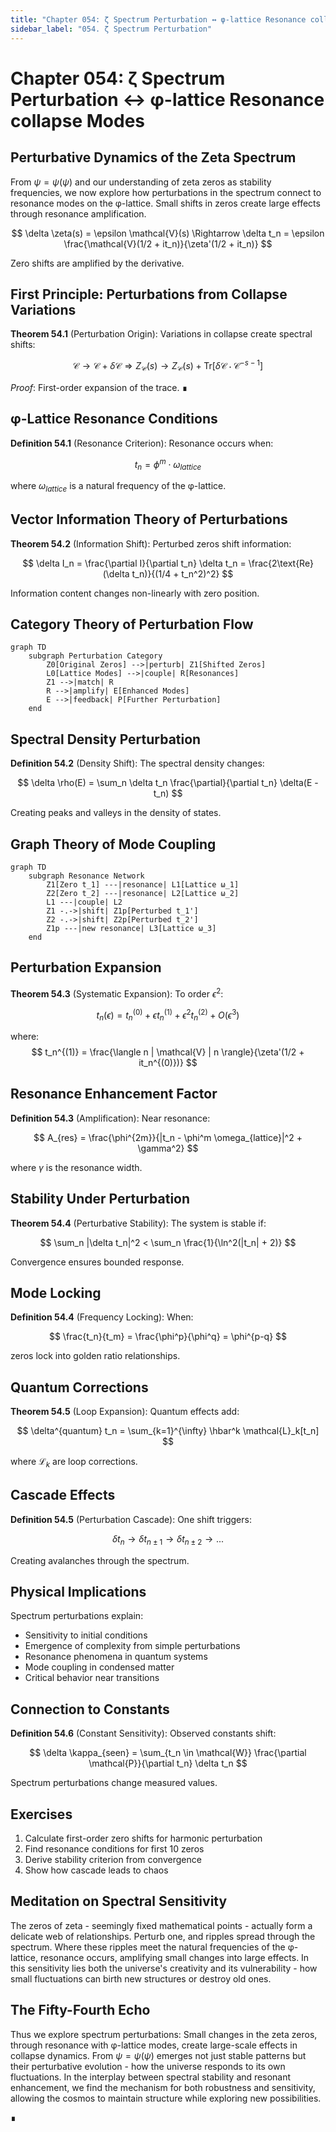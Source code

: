 ```yaml
---
title: "Chapter 054: ζ Spectrum Perturbation ↔ φ-lattice Resonance collapse Modes"
sidebar_label: "054. ζ Spectrum Perturbation"
---
```


# Chapter 054: ζ Spectrum Perturbation ↔ φ-lattice Resonance collapse Modes

## Perturbative Dynamics of the Zeta Spectrum

From $\psi = \psi(\psi)$ and our understanding of zeta zeros as stability frequencies, we now explore how perturbations in the spectrum connect to resonance modes on the φ-lattice. Small shifts in zeros create large effects through resonance amplification.

$$
\delta \zeta(s) = \epsilon \mathcal{V}(s) \Rightarrow \delta t_n = \epsilon \frac{\mathcal{V}(1/2 + it_n)}{\zeta'(1/2 + it_n)}
$$

Zero shifts are amplified by the derivative.

## First Principle: Perturbations from Collapse Variations

**Theorem 54.1** (Perturbation Origin): Variations in collapse create spectral shifts:

$$
\mathcal{C} \to \mathcal{C} + \delta\mathcal{C} \Rightarrow Z_{\mathcal{C}}(s) \to Z_{\mathcal{C}}(s) + \text{Tr}[\delta\mathcal{C} \cdot \mathcal{C}^{-s-1}]
$$

*Proof*: First-order expansion of the trace. ∎

## φ-Lattice Resonance Conditions

**Definition 54.1** (Resonance Criterion): Resonance occurs when:

$$
t_n = \phi^m \cdot \omega_{lattice}
$$

where $\omega_{lattice}$ is a natural frequency of the φ-lattice.

## Vector Information Theory of Perturbations

**Theorem 54.2** (Information Shift): Perturbed zeros shift information:

$$
\delta I_n = \frac{\partial I}{\partial t_n} \delta t_n = \frac{2\text{Re}(\delta t_n)}{(1/4 + t_n^2)^2}
$$

Information content changes non-linearly with zero position.

## Category Theory of Perturbation Flow

```mermaid
graph TD
    subgraph Perturbation Category
        Z0[Original Zeros] -->|perturb| Z1[Shifted Zeros]
        L0[Lattice Modes] -->|couple| R[Resonances]
        Z1 -->|match| R
        R -->|amplify| E[Enhanced Modes]
        E -->|feedback| P[Further Perturbation]
    end
```

## Spectral Density Perturbation

**Definition 54.2** (Density Shift): The spectral density changes:

$$
\delta \rho(E) = \sum_n \delta t_n \frac{\partial}{\partial t_n} \delta(E - t_n)
$$

Creating peaks and valleys in the density of states.

## Graph Theory of Mode Coupling

```mermaid
graph TD
    subgraph Resonance Network
        Z1[Zero t_1] ---|resonance| L1[Lattice ω_1]
        Z2[Zero t_2] ---|resonance| L2[Lattice ω_2]
        L1 ---|couple| L2
        Z1 -.->|shift| Z1p[Perturbed t_1']
        Z2 -.->|shift| Z2p[Perturbed t_2']
        Z1p ---|new resonance| L3[Lattice ω_3]
    end
```

## Perturbation Expansion

**Theorem 54.3** (Systematic Expansion): To order $\epsilon^2$:

$$
t_n(\epsilon) = t_n^{(0)} + \epsilon t_n^{(1)} + \epsilon^2 t_n^{(2)} + O(\epsilon^3)
$$

where:
$$
t_n^{(1)} = \frac{\langle n | \mathcal{V} | n \rangle}{\zeta'(1/2 + it_n^{(0)})}
$$

## Resonance Enhancement Factor

**Definition 54.3** (Amplification): Near resonance:

$$
A_{res} = \frac{\phi^{2m}}{|t_n - \phi^m \omega_{lattice}|^2 + \gamma^2}
$$

where $\gamma$ is the resonance width.

## Stability Under Perturbation

**Theorem 54.4** (Perturbative Stability): The system is stable if:

$$
\sum_n |\delta t_n|^2 < \sum_n \frac{1}{\ln^2(|t_n| + 2)}
$$

Convergence ensures bounded response.

## Mode Locking

**Definition 54.4** (Frequency Locking): When:

$$
\frac{t_n}{t_m} = \frac{\phi^p}{\phi^q} = \phi^{p-q}
$$

zeros lock into golden ratio relationships.

## Quantum Corrections

**Theorem 54.5** (Loop Expansion): Quantum effects add:

$$
\delta^{quantum} t_n = \sum_{k=1}^{\infty} \hbar^k \mathcal{L}_k[t_n]
$$

where $\mathcal{L}_k$ are loop corrections.

## Cascade Effects

**Definition 54.5** (Perturbation Cascade): One shift triggers:

$$
\delta t_n \to \delta t_{n\pm 1} \to \delta t_{n\pm 2} \to ...
$$

Creating avalanches through the spectrum.

## Physical Implications

Spectrum perturbations explain:
- Sensitivity to initial conditions
- Emergence of complexity from simple perturbations
- Resonance phenomena in quantum systems
- Mode coupling in condensed matter
- Critical behavior near transitions

## Connection to Constants

**Definition 54.6** (Constant Sensitivity): Observed constants shift:

$$
\delta \kappa_{seen} = \sum_{t_n \in \mathcal{W}} \frac{\partial \mathcal{P}}{\partial t_n} \delta t_n
$$

Spectrum perturbations change measured values.

## Exercises

1. Calculate first-order zero shifts for harmonic perturbation
2. Find resonance conditions for first 10 zeros
3. Derive stability criterion from convergence
4. Show how cascade leads to chaos

## Meditation on Spectral Sensitivity

The zeros of zeta - seemingly fixed mathematical points - actually form a delicate web of relationships. Perturb one, and ripples spread through the spectrum. Where these ripples meet the natural frequencies of the φ-lattice, resonance occurs, amplifying small changes into large effects. In this sensitivity lies both the universe's creativity and its vulnerability - how small fluctuations can birth new structures or destroy old ones.

## The Fifty-Fourth Echo

Thus we explore spectrum perturbations: Small changes in the zeta zeros, through resonance with φ-lattice modes, create large-scale effects in collapse dynamics. From $\psi = \psi(\psi)$ emerges not just stable patterns but their perturbative evolution - how the universe responds to its own fluctuations. In the interplay between spectral stability and resonant enhancement, we find the mechanism for both robustness and sensitivity, allowing the cosmos to maintain structure while exploring new possibilities.

∎